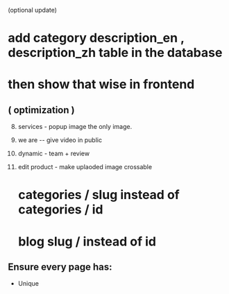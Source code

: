 (optional update)

# add category description_en , description_zh table in the database

# then show that wise in frontend

## ( optimization )

<!-- 1. materials category header desc full width -->
<!-- 2. business area sinlgle line in mobile , slide -->
<!-- 3. associalte logo slide -->
<!-- 4. footer logo hover change color to primary -->
<!-- 8. services - product image reduce gap . -->
<!-- 9. update address china , viyetnam -->
<!-- 11. search with title in blog -->
8. services - popup image the only image.
5. we are -- give video in public
6. dynamic - team + review
10. edit product - make uplaoded image crossable




    # categories / slug instead of categories / id

    # blog slug / instead of id

## Ensure every page has:

-   Unique <title> and <meta description>.
-   A single <h1>.
-   Structured data (JSON-LD) if possible.
-   Generate and submit a sitemap.xml to Google Search Console.
